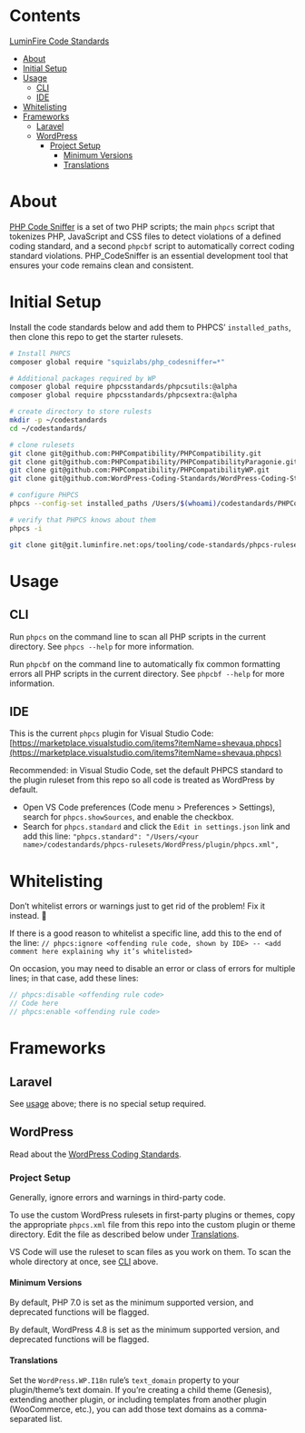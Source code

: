 # Contents

[LuminFire Code Standards](https://git.luminfire.net/ops/tooling/code-standards/phpcs-rulesets)

- [About](#about)
- [Initial Setup](#initial-setup)
- [Usage](#usage)
  - [CLI](#cli)
  - [IDE](#ide)
- [Whitelisting](#whitelisting)
- [Frameworks](#frameworks)
  - [Laravel](#laravel)
  - [WordPress](#wordpress)
    - [Project Setup](#project-setup)
      - [Minimum Versions](#minimum-versions)
      - [Translations](#translations)

# About

[PHP Code Sniffer](https://github.com/squizlabs/PHP_CodeSniffer) is a set of two PHP scripts; the main `phpcs` script that tokenizes PHP, JavaScript and CSS files to detect violations of a defined coding standard, and a second `phpcbf` script to automatically correct coding standard violations. PHP_CodeSniffer is an essential development tool that ensures your code remains clean and consistent.

# Initial Setup

Install the code standards below and add them to PHPCS’ `installed_paths`, then clone this repo to get the starter rulesets.

```bash
# Install PHPCS
composer global require "squizlabs/php_codesniffer=*"

# Additional packages required by WP
composer global require phpcsstandards/phpcsutils:@alpha
composer global require phpcsstandards/phpcsextra:@alpha

# create directory to store rulests
mkdir -p ~/codestandards
cd ~/codestandards/

# clone rulesets
git clone git@github.com:PHPCompatibility/PHPCompatibility.git
git clone git@github.com:PHPCompatibility/PHPCompatibilityParagonie.git
git clone git@github.com:PHPCompatibility/PHPCompatibilityWP.git
git clone git@github.com:WordPress-Coding-Standards/WordPress-Coding-Standards.git

# configure PHPCS
phpcs --config-set installed_paths /Users/$(whoami)/codestandards/PHPCompatibility/,/Users/$(whoami)/codestandards/PHPCompatibilityParagonie/PHPCompatibilityParagonieRandomCompat/,/Users/$(whoami)/codestandards/PHPCompatibilityParagonie/PHPCompatibilityParagonieSodiumCompat/,/Users/$(whoami)/codestandards/PHPCompatibilityWP/PHPCompatibilityWP/,/Users/$(whoami)/codestandards/WordPress-Coding-Standards/WordPress/,/Users/$(whoami)/codestandards/WordPress-Coding-Standards/WordPress-Core/,/Users/$(whoami)/codestandards/WordPress-Coding-Standards/WordPress-Docs/,/Users/$(whoami)/codestandards/WordPress-Coding-Standards/WordPress-Extra/

# verify that PHPCS knows about them
phpcs -i

git clone git@git.luminfire.net:ops/tooling/code-standards/phpcs-rulesets.git
```

# Usage

## CLI

Run `phpcs` on the command line to scan all PHP scripts in the current directory. See `phpcs --help` for more information.

Run `phpcbf` on the command line to automatically fix common formatting errors all PHP scripts in the current directory. See `phpcbf --help` for more information.

## IDE

This is the current `phpcs` plugin for Visual Studio Code: [https://marketplace.visualstudio.com/items?itemName=shevaua.phpcs](https://marketplace.visualstudio.com/items?itemName=shevaua.phpcs)

Recommended: in Visual Studio Code, set the default PHPCS standard to the plugin ruleset from this repo so all code is treated as WordPress by default.

- Open VS Code preferences (Code menu > Preferences > Settings), search for `phpcs.showSources`, and enable the checkbox.
- Search for `phpcs.standard` and click the `Edit in settings.json` link and add this line: `"phpcs.standard": "/Users/<your name>/codestandards/phpcs-rulesets/WordPress/plugin/phpcs.xml",`

# Whitelisting

Don’t whitelist errors or warnings just to get rid of the problem! Fix it instead. 🙂

If there is a good reason to whitelist a specific line, add this to the end of the line: `// phpcs:ignore <offending rule code, shown by IDE> -- <add comment here explaining why it’s whitelisted>`

On occasion, you may need to disable an error or class of errors for multiple lines; in that case, add these lines:

```php
// phpcs:disable <offending rule code>
// Code here
// phpcs:enable <offending rule code>
```

# Frameworks

## Laravel

See [usage](#usage) above; there is no special setup required.

## WordPress

Read about the [WordPress Coding Standards](https://make.wordpress.org/core/handbook/best-practices/coding-standards/).

### Project Setup

Generally, ignore errors and warnings in third-party code.

To use the custom WordPress rulesets in first-party plugins or themes, copy the appropriate `phpcs.xml` file from this repo into the custom plugin or theme directory. Edit the file as described below under [Translations](#translations).

VS Code will use the ruleset to scan files as you work on them. To scan the whole directory at once, see [CLI](#cli) above.

#### Minimum Versions

By default, PHP 7.0 is set as the minimum supported version, and deprecated functions will be flagged.

By default, WordPress 4.8 is set as the minimum supported version, and deprecated functions will be flagged.

#### Translations

Set the `WordPress.WP.I18n` rule’s `text_domain` property to your plugin/theme’s text domain. If you’re creating a child theme (Genesis), extending another plugin, or including templates from another plugin (WooCommerce, etc.), you can add those text domains as a comma-separated list.
